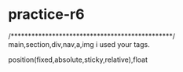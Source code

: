 # practice-r6

/***********************************************/
main,section,div,nav,a,img i used your tags.

position(fixed,absolute,sticky,relative),float

